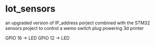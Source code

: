 # Iot_sensors
 an upgraded version of IP_address porject combined with the STM32 sensors project to control a wemo switch plug powering 3d printer

 GPIO 16 -> LED
 GPIO 12 -> LED
